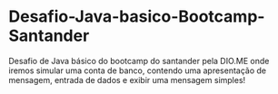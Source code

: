 # Desafio-Java-basico-Bootcamp-Santander
Desafio de Java básico do bootcamp do santander pela DIO.ME  onde iremos simular uma conta de banco, contendo uma apresentação de mensagem, entrada de dados e exibir uma mensagem simples!
